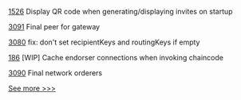 
[1526](https://github.com/hyperledger/aries-cloudagent-python/pull/1526) Display QR code when generating/displaying invites on startup

[3091](https://github.com/hyperledger/fabric/pull/3091) Final peer for gateway

[3080](https://github.com/hyperledger/aries-framework-go/pull/3080) fix: don't set recipientKeys and routingKeys if empty

[186](https://github.com/hyperledger-labs/fabric-smart-client/pull/186) [WIP] Cache endorser connections when invoking chaincode

[3090](https://github.com/hyperledger/fabric/pull/3090) Final network orderers


[See more >>>](https://start-here.hyperledger.org/pull-requests)
